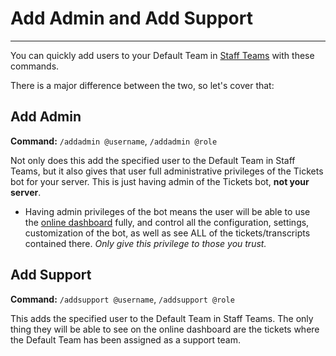 # Add Admin and Add Support
***

You can quickly add users to your Default Team in [Staff Teams](../dashboard/staff-teams.md) with these commands.

There is a major difference between the two, so let's cover that:

## Add Admin
**Command:** `/addadmin @username`, `/addadmin @role`

Not only does this add the specified user to the Default Team in Staff Teams, but it also gives that user full administrative privileges of the Tickets bot for your server. This is just having admin of the Tickets bot, **not your server**.
- Having admin privileges of the bot means the user will be able to use the [online dashboard](https://dashboard.ticketsbot.cloud) fully, and control all the configuration, settings, customization of the bot, as well as see ALL of the tickets/transcripts contained there. *Only give this privilege to those you trust.*

## Add Support
**Command:** `/addsupport @username`, `/addsupport @role`
 
This adds the specified user to the Default Team in Staff Teams. The only thing they will be able to see on the online dashboard are the tickets where the Default Team has been assigned as a support team.